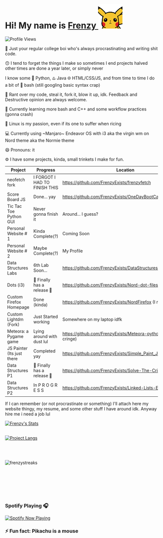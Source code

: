 
# Hi! My name is [Frenzy ](https://frenzyexists.github.io/Webfolio/) <img src="https://raw.githubusercontent.com/FrenzyExists/FrenzyExists/master/pikahello.gif" width="80px">

![Profile Views](https://api.ghprofile.me/view?username=frenzyexists&color=2E3440&label=profile_views)

📓 Just your regular college boi who's always procrastinating and writing shit code.

🙃 I tend to forget the things I make so sometimes I end projects halved other times are done a year later, or simply never

I know some 🐍 Python, ♨️ Java 🌐 HTML/CSS/JS, and from time to time I do a bit of 🚀 bash (still googling basic syntax crap)

👯 Rant over my code, steal it, fork it, blow it up, idk. Feedback and Destructive opinion are always welcome.

🌱 Currently learning more bash and C++ and some workflow practices (gonna crash)

👾 Linux is my passion, even if its one to suffer when ricing

💻 Currently using ~Manjaro~ Endeavor OS with i3 aka the virgin wm on Nord theme aka the Normie theme

:smile: Pronouns: it

⚙️ I have some projects, kinda, small trinkets I make for fun.

Project                     | Progress                       | Location
-----------                 | --------                       |--------                                                               |
neofetch fork               | I FORGOT I HAD TO FINISH THIS  | https://github.com/FrenzyExists/frenzyfetch                           |
Score Board JS              | Done... yay                    | https://github.com/FrenzyExists/OneDayBootCampScoreboard              |
Tic Tac Toe Python GUI      | Never gonna finish it          | Around... I guess?                                                    |
Personal Website # 1        | Kinda Complete(?)              | Coming Soon                                                           |
Personal Website # 2        | Maybe Complete(?)              | My Profile                                                            |
Data Structures Labs        | 6th Lab Soon...                | https://github.com/FrenzyExists/DataStructuresLab                     |
Dots (i3)                   | 🎉 Finally has a release 🎉     | https://github.com/FrenzyExists/Nord-dot-files-i3                     |
Custom Firefox Homepage     | Done (kinda)                   | https://github.com/FrenzyExists/NordFirefox (I remembered)            |
Custom Lightdm (Fork)       | Just Started working           | Somewhere on my laptop idfk                                           |
Meteora: a Pygame game      | Lying around with dust lul     | https://github.com/FrenzyExists/Meteora-python (enjoy the cringe)     |
JS Painter (Its just there  | Completed yay                  | https://github.com/FrenzyExists/Simple_Paint_JS                       |
Data Structures P1          |  🎉 Finally has a release 🎉    | https://github.com/FrenzyExists/Solve-The-Crime                       |
Data Structures P2          | In  P R O G R E S S            | https://github.com/FrenzyExists/Linked-Lists-Everywhere               |

If I can remember (or not procrastinate or something) I'll attach here my website thingy, my resume, and some other stuff I have around idk. Anyway hire me i need a job lul

[![Frenzy's Stats](https://github-readme-stats.vercel.app/api?username=frenzyexists&show_icons=true&theme=nord)](https://github.com/anuraghazra/github-readme-stats)
<br/><br/>

[![Project Langs](https://github-readme-stats.vercel.app/api/top-langs/?username=frenzyexists&layout=compact&theme=nord)](https://github.com/anuraghazra/github-readme-stats)

<br/><br/>

<p><img align="center" src="https://github-readme-streak-stats.herokuapp.com/?user=frenzyexists&theme=nord" alt="frenzystreaks" /></p>

<br/><br/><br/><br/><br/>


### Spotify Playing 🎧 
[<img src="https://spotify-now-playing-hhsy1ompp-frenzyexists.vercel.app/api/spotify-playing" alt="Spotify Now Playing" width="350" />](https://open.spotify.com/user/31384113f5b94495bfa760f151223b29)


### ⚡ Fun fact: Pikachu is a mouse
